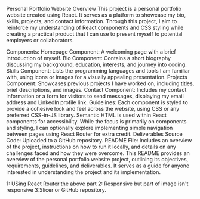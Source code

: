 
Personal Portfolio Website
Overview
This project is a personal portfolio website created using React. It serves as a platform to showcase my bio, skills, projects, and contact information. Through this project, I aim to reinforce my understanding of React components and CSS styling while creating a practical product that I can use to present myself to potential employers or collaborators.

Components:
Homepage Component: A welcoming page with a brief introduction of myself.
Bio Component: Contains a short biography discussing my background, education, interests, and journey into coding.
Skills Component: Lists the programming languages and tools I am familiar with, using icons or images for a visually appealing presentation.
Projects Component: Showcases previous projects I have worked on, including titles, brief descriptions, and images.
Contact Component: Includes my contact information or a form for visitors to send messages, displaying my email address and LinkedIn profile link.
Guidelines:
Each component is styled to provide a cohesive look and feel across the website, using CSS or any preferred CSS-in-JS library.
Semantic HTML is used within React components for accessibility.
While the focus is primarily on components and styling, I can optionally explore implementing simple navigation between pages using React Router for extra credit.
Deliverables
Source Code: Uploaded to a GitHub repository.
README File: Includes an overview of the project, instructions on how to run it locally, and details on any challenges faced and how they were overcome.
This README provides an overview of the personal portfolio website project, outlining its objectives, requirements, guidelines, and deliverables. It serves as a guide for anyone interested in understanding the project and its implementation.




<!-- MORE THINGS -->

1: USing React Router  the above part
2: Responsive  but part of image isn't responsive 
3:Slicer or GitHub repository.


